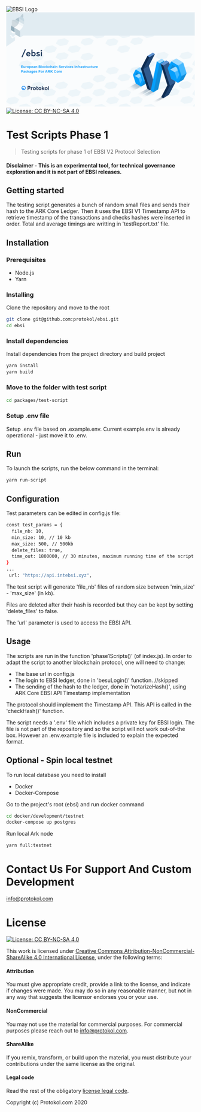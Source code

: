 ![EBSI Logo](https://ec.europa.eu/cefdigital/wiki/images/logo/default-space-logo.svg)
![Img](../../ebsi.png)
[![License: CC BY-NC-SA 4.0](https://img.shields.io/badge/License-CC%20BY--NC--SA%204.0-lightgrey.svg)](https://creativecommons.org/licenses/by-nc-sa/4.0/)


# Test Scripts Phase 1

> Testing scripts for phase 1 of EBSI V2 Protocol Selection

#### Disclaimer - This is an experimental tool, for technical governance exploration and it is not part of EBSI releases.


## Getting started

The testing script generates a bunch of random small files and sends their hash to the ARK Core Ledger. Then it uses the EBSI V1 Timestamp API to retrieve timestamp of the transactions and checks hashes were inserted in order. Total and average timings are writting in 'testReport.txt' file.

## Installation

### Prerequisites

-   Node.js
-   Yarn

### Installing

Clone the repository and move to the root

```sh
git clone git@github.com:protokol/ebsi.git
cd ebsi
```

### Install dependencies

Install dependencies from the project directory and build project

```sh
yarn install
yarn build
```

### Move to the folder with test script

```sh
cd packages/test-script
```

### Setup .env file

Setup .env file based on .example.env. Current example.env is already operational - just move it to .env.


## Run

To launch the scripts, run the below command in the terminal:

```sh
yarn run-script
```

## Configuration

Test parameters can be edited in config.js file:

```sh
const test_params = {
  file_nb: 10,
  min_size: 10, // 10 kb
  max_size: 500, // 500kb
  delete_files: true,
  time_out: 1800000, // 30 minutes, maximum running time of the script in milliseconds
}
...
 url: "https://api.intebsi.xyz",
```

The test script will generate 'file_nb' files of random size between 'min_size' - 'max_size' (in kb).

Files are deleted after their hash is recorded but they can be kept by setting 'delete_files' to false.

The 'url' parameter is used to access the EBSI API.

## Usage

The scripts are run in the function 'phase1Scripts()' (of index.js). In order to adapt the script to another blockchain protocol, one will need to change:

-   The base url in config.js
-   The login to EBSI ledger, done in 'besuLogin()' function. //skipped
-   The sending of the hash to the ledger, done in 'notarizeHash()', using ARK Core EBSI API Timestamp implementation

The protocol should implement the Timestamp API. This API is called in the 'checkHash()' function.

The script needs a '.env' file which includes a private key for EBSI login. The file is not part of the repository and so the script will not work out-of-the box. However an .env.example file is included to explain the expected format.


## Optional - Spin local testnet

To run local database you need to install

-   Docker
-   Docker-Compose

Go to the project's root (ebsi) and run docker command

```sh
cd docker/development/testnet
docker-compose up postgres
```

Run local Ark node

```sh
yarn full:testnet
```

# Contact Us For Support And Custom Development

info@protokol.com

# License

[![License: CC BY-NC-SA 4.0](https://img.shields.io/badge/License-CC%20BY--NC--SA%204.0-lightgrey.svg)](https://creativecommons.org/licenses/by-nc-sa/4.0/)

This work is licensed under [Creative Commons Attribution-NonCommercial-ShareAlike 4.0 International License](https://creativecommons.org/licenses/by-nc-sa/4.0/), under the following terms:

#### Attribution

You must give appropriate credit, provide a link to the license, and indicate if changes were made. You may do so in any reasonable manner, but not in any way that suggests the licensor endorses you or your use.

#### NonCommercial

You may not use the material for commercial purposes. For commercial purposes please reach out to info@protokol.com.

#### ShareAlike

If you remix, transform, or build upon the material, you must distribute your contributions under the same license as the original.

#### Legal code

Read the rest of the obligatory [license legal code](https://creativecommons.org/licenses/by-nc-sa/4.0/legalcode).

Copyright (c) Protokol.com 2020
